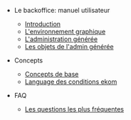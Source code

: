 * Le backoffice: manuel utilisateur 
  * [Introduction](user/back/user-backoffice.md)
  * [L'environnement graphique](user/back/environnement.md)
  * [L'administration générée](user/back/generated-admin.md)
  * [Les objets de l'admin générée](user/back/generated-admin-objects.md)
  
  
* Concepts 
  * [Concepts de base](concept/concept-base.md)
  * [Language des conditions ekom](concept/ekom-conditions-language.md)
  
* FAQ
  * [Les questions les plus fréquentes](faq.md)